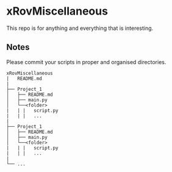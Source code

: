# xRovMiscellaneous
This repo is for anything and everything that is interesting.

## Notes
Please commit your scripts in proper and organised directories.

```
xRovMiscellaneous
|   README.md
|
├── Project_1
│   ├── README.md
│   ├── main.py
│   └──<folder>
|   | |   script.py
|   | |   ...
|
├── Project_1
│   ├── README.md
│   ├── main.py
│   └──<folder>
|   | |   script.py
|   | |   ...
|
└── ...
```